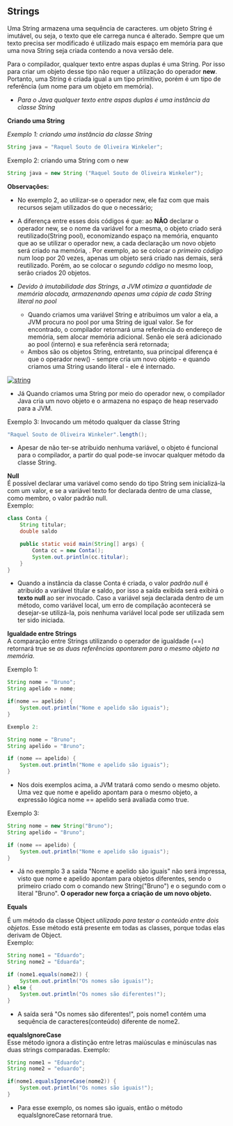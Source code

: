 ## Strings

Uma String armazena uma sequência de caracteres. um objeto String é imutável, ou seja, o texto que ele carrega nunca é alterado. Sempre que um texto precisa ser modificado é utilizado mais espaço em memória para que uma nova String seja criada contendo a nova versão dele. 

Para o compilador, qualquer texto entre aspas duplas é uma String. Por isso para criar um objeto desse tipo não requer a utilização do operador **new**. Portanto, uma String é criada igual a um tipo primitivo, porém é um tipo de referência (um nome para um objeto em memória). 
* *Para o Java qualquer texto entre aspas duplas é uma instância da classe String* 

**Criando uma String**

*Exemplo 1: criando uma instância da classe String*
~~~java
String java = "Raquel Souto de Oliveira Winkeler";
~~~

Exemplo 2: criando uma String com o new
~~~java
String java = new String ("Raquel Souto de Oliveira Winkeler");
~~~

**Observações:**  
* No exemplo 2, ao utilizar-se o operador new, ele faz com que mais recursos sejam utilizados do que o necessário;
* A diferença entre esses dois códigos é que: ao **NÃO** declarar o operador new, se o nome da variável for a mesma, o objeto criado será reutilizado(String pool), economizando espaço na memória, enquanto que ao se utilizar o operador new, a cada declaração um novo objeto será criado na memória, . Por exemplo, ao se colocar o *primeiro código* num loop por 20 vezes, apenas um objeto será criado nas demais, será reutilizado. Porém, ao se colocar o *segundo código* no mesmo loop, serão criados 20 objetos.  

* *Devido à imutabilidade das Strings, a JVM otimiza a quantidade de memória alocada, armazenando apenas uma cópia de cada String literal no pool*  
    * Quando criamos uma variável String e atribuímos um valor a ela, a JVM procura no pool por uma String de igual valor. Se for encontrado, o compilador retornará uma referência do endereço de memória, sem alocar memória adicional. Senão ele será adicionado ao pool (interno) e sua referência será retornada;
    * Ambos são os objetos String, entretanto, sua principal diferença é que o operador new() - sempre cria um novo objeto - e quando criamos uma String usando literal - ele é internado.

<a href="https://imgbb.com/"><img src="https://i.ibb.co/kcDDzz9/string.png" alt="string" border="0"></a>

* Já Quando criamos uma String por meio do operador new, o compilador Java cria um novo objeto e o armazena no espaço de heap reservado para a JVM.

Exemplo 3: Invocando um método qualquer da classe String
~~~java
"Raquel Souto de Oliveira Winkeler".length();
~~~
* Apesar de não ter-se atribuido nenhuma variável, o objeto é funcional para o compilador, a partir do qual pode-se invocar qualquer método da classe String.

**Null**  
É possível declarar uma variável como sendo do tipo String sem inicializá-la com um valor, e se a variável texto for declarada dentro de uma classe, como membro, o valor padrão null.   
Exemplo:
~~~java
class Conta {
    String titular;
    double saldo

    public static void main(String[] args) {
        Conta cc = new Conta();
        System.out.println(cc.titular);
    }
} 
~~~
 * Quando a instância da classe Conta é criada, o valor *padrão null* é atribuído a variável titular e saldo, por isso a saída exibida será exibirá o **texto null**  ao ser invocado. Caso a variável seja declarada dentro de um método, como variável local, um erro de compilação acontecerá se desejar-se utilizá-la, pois nenhuma variável local pode ser utilizada sem ter sido iniciada. 
   

 **Igualdade entre Strings**  
 A comparação entre Strings utilizando o operador de igualdade (==) retornará true se *as duas referências apontarem para o mesmo objeto na memória.*  

Exemplo 1: 
~~~java
String nome = "Bruno";
String apelido = nome;

if(nome == apelido) {
    System.out.println("Nome e apelido são iguais");
}

Exemplo 2: 

String nome = "Bruno";
String apelido = "Bruno";

if (nome == apelido) {
    System.out.println("Nome e apelido são iguais");
}
~~~

* Nos dois exemplos acima, a JVM tratará como sendo o mesmo objeto. Uma vez que nome e apelido apontam para o mesmo objeto, a expressão lógica nome == apelido será avaliada como true.

Exemplo 3:
~~~java
String nome = new String("Bruno");
String apelido = "Bruno";

if (nome == apelido) {
    System.out.println("Nome e apelido são iguais");
}
~~~

* Já no exemplo 3 a saída "Nome e apelido são iguais" não será impressa, visto que nome e apelido apontam para objetos diferentes, sendo o primeiro criado com o comando new String("Bruno") e o segundo com o literal "Bruno". **O operador new força a criação de um novo objeto.**

**Equals**

É um método da classe Object *utilizado para testar o conteúdo entre dois objetos.* Esse método está presente em todas as classes, porque todas elas derivam de Object.   
Exemplo:
~~~java
String nome1 = "Eduardo";
String nome2 = "Eduarda";

if (nome1.equals(nome2)) {
    System.out.println("Os nomes são iguais!");
} else {
    System.out.println("Os nomes são diferentes!");
}
~~~
* A saída será "Os nomes são diferentes!", pois nome1 contém uma sequência de caracteres(conteúdo) diferente de nome2.

**equalsIgnoreCase**  
Esse método ignora a distinção entre letras maiúsculas e minúsculas nas duas strings comparadas.
Exemplo:
~~~java
String nome1 = "Eduardo";
String nome2 = "eduardo";

if(nome1.equalsIgnoreCase(nome2)) {
    System.out.println("Os nomes são iguais!");
}
~~~

* Para esse exemplo, os nomes são iguais, então o método equalsIgnoreCase retornará true.

